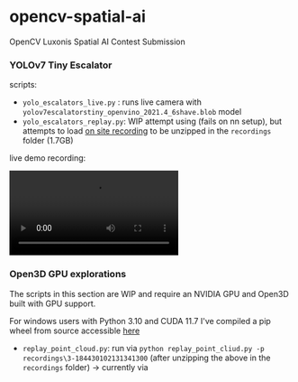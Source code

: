 # opencv-spatial-ai
OpenCV Luxonis Spatial AI Contest Submission

### YOLOv7 Tiny Escalator

scripts:
- `yolo_escalators_live.py` : runs live camera with `yolov7escalatorstiny_openvino_2021.4_6shave.blob` model
- `yolo_escalators_replay.py`: WIP attempt using (fails on nn setup), but attempts to load [on site recording](https://drive.google.com/file/d/1OLsdA7FZCgwWtPbNKeAugy_kOHwhKS6f/view?usp=sharing) to be unzipped in the `recordings` folder (1.7GB)

live demo recording:

<video src="https://github.com/orgicus/opencv-spatial-ai/raw/main/2022/assets/yolov7-tiny-escalators.mp4" controls="controls" style="max-width: 730px;">
</video>

### Open3D GPU explorations

The scripts in this section are WIP and require an NVIDIA GPU and Open3D built with GPU support.

For windows users with Python 3.10 and CUDA 11.7 I've compiled a pip wheel from source accessible [here](https://drive.google.com/file/d/1ZN37I0XuR2cNenAarRNhD1GsgGh89JGr/view?usp=sharing)

- `replay_point_cloud.py`: run via `python replay_point_cliud.py -p recordings\3-184430102131341300` (after unzipping the above in the `recordings` folder) -> currently via 

